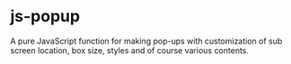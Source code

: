 # js-popup
A pure JavaScript function for making pop-ups with customization of sub screen location, box size, styles and of course various contents. 
